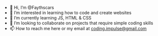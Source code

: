 - 👋 Hi, I’m @Faythscars
- 👀 I’m interested in learning how to code and create websites
- 🌱 I’m currently learning JS, HTML & CSS
- 💞️ I’m looking to collaborate on projects that require simple coding skills
- 📫 How to reach me here or my email at coding.impulse@gmail.com

<!---
Faythscars/Faythscars is a ✨ special ✨ repository because its `README.md` (this file) appears on your GitHub profile.
You can click the Preview link to take a look at your changes.
--->
